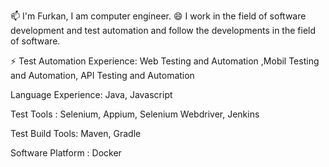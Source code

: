 📫 I'm Furkan, I am computer engineer. 
😄 I work in the field of software development and test automation and follow the developments in the field of software.

⚡ Test Automation Experience: Web Testing and Automation ,Mobil Testing and Automation, API Testing and Automation

Language Experience: Java, Javascript

Test Tools : Selenium, Appium, Selenium Webdriver, Jenkins

Test Build Tools: Maven, Gradle 

Software Platform : Docker
